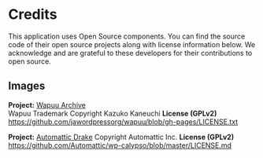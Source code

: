 # Credits
This application uses Open Source components. You can find the source code of their open source projects along with license information below. We acknowledge and are grateful to these developers for their contributions to open source.

## Images

**Project:** [Wapuu Archive](https://github.com/jawordpressorg/wapuu)  
Wapuu Trademark Copyright Kazuko Kaneuchi
**License (GPLv2)** https://github.com/jawordpressorg/wapuu/blob/gh-pages/LICENSE.txt

**Project:** [Automattic Drake](https://github.com/Automattic/wp-calypso/tree/master/public/images/drake)
Copyright Automattic Inc.
**License (GPLv2)** https://github.com/Automattic/wp-calypso/blob/master/LICENSE.md
